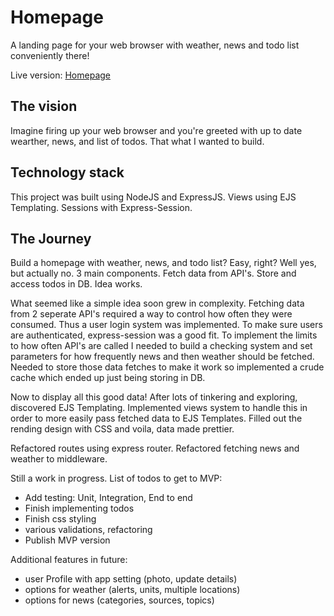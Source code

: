 # Homepage
A landing page for your web browser with weather, news and todo list conveniently there!

Live version: [Homepage](https://nbrown0000-homepage.herokuapp.com/login)

## The vision
Imagine firing up your web browser and you're greeted with up to date wearther, news, and list of todos. That what I wanted to build.

## Technology stack
This project was built using NodeJS and ExpressJS. Views using EJS Templating. Sessions with Express-Session.

## The Journey
Build a homepage with weather, news, and todo list? Easy, right? Well yes, but actually no.
3 main components. Fetch data from API's. Store and access todos in DB. Idea works.

What seemed like a simple idea soon grew in complexity.
Fetching data from 2 seperate API's required a way to control how often they were consumed. Thus a user login system was implemented.
To make sure users are authenticated, express-session was a good fit.
To implement the limits to how often API's are called I needed to build a checking system and set parameters for how frequently news and then weather should be fetched. Needed to store those data fetches to make it work so implemented a crude cache which ended up just being storing in DB.

Now to display all this good data! After lots of tinkering and exploring, discovered EJS Templating. Implemented views system to handle this in order to more easily pass fetched data to EJS Templates. Filled out the rending design with CSS and voila, data made prettier.

Refactored routes using express router. Refactored fetching news and weather to middleware.

Still a work in progress. List of todos to get to MVP:
- Add testing: Unit, Integration, End to end
- Finish implementing todos
- Finish css styling
- various validations, refactoring
- Publish MVP version

Additional features in future:
- user Profile with app setting (photo, update details)
- options for weather (alerts, units, multiple locations)
- options for news (categories, sources, topics)
